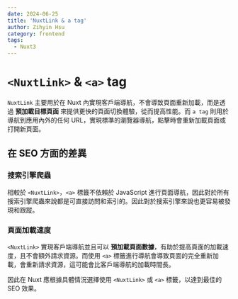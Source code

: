 ```yaml
---
date: 2024-06-25
title: 'NuxtLink & a tag'
author: Zihyin Hsu
category: frontend
tags:
  - Nuxt3
---
```


# `<NuxtLink>` & `<a>` tag

`NuxtLink` 主要用於在 Nuxt 內實現客戶端導航，不會導致頁面重新加載，而是透過 **預加載目標頁面** 來提供更快的頁面切換體驗，從而提高性能。而 `a tag` 則用於導航到應用內外的任何 URL，實現標準的瀏覽器導航，點擊時會重新加載頁面或打開新頁面。

## 在 SEO 方面的差異

### 搜索引擎爬蟲

相較於 `<NuxtLink>`，`<a>` 標籤不依賴於 JavaScript 進行頁面導航，因此對於所有搜索引擎爬蟲來說都是可直接訪問和索引的。因此對於搜索引擎來說也更容易被發現和跟蹤。

### 頁面加載速度

`<NuxtLink>` 實現客戶端導航並且可以 **預加載頁面數據**，有助於提高頁面的加載速度，且不會額外請求資源。而使用 `<a>` 標籤進行導航會導致頁面的完全重新加載，會重新請求資源，這可能會比客戶端導航的加載時間長。

因此在 Nuxt 應根據具體情況選擇使用 `<NuxtLink>` 或 `<a>` 標籤，以達到最佳的 SEO 效果。
